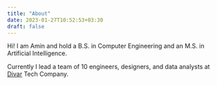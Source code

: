 ```yaml
---
title: "About"
date: 2023-01-27T10:52:53+03:30
draft: false
---
```


Hi! I am Amin and hold a B.S. in Computer Engineering and an M.S. in Artificial Intelligence.

Currently I lead a team of 10 engineers, designers, and data analysts at [Divar]("https://divar.ir/") Tech Company. 